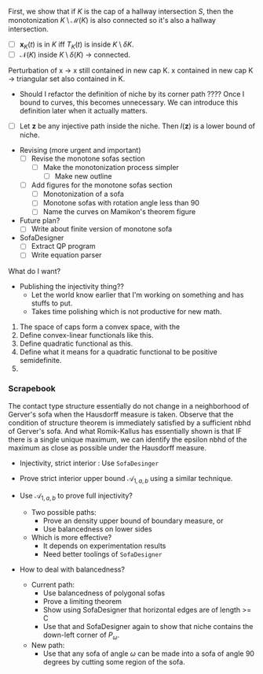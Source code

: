First, we show that if $K$ is the cap of a hallway intersection $S$, then the monotonization $K \setminus \mathcal{M}(K)$ is also connected so it's also a hallway intersection.
- [ ] $\mathbf{x}_K(t)$ is in $K$ iff $T_K(t)$ is inside $K \setminus \delta K$.
- [ ] $\mathcal{N}(K)$ inside $K \setminus \delta(K)$ -> connected.

Perturbation of x -> x still contained in new cap K.
x contained in new cap K -> triangular set also contained in K. 

- Should I refactor the definition of niche by its corner path ????
Once I bound to curves, this becomes unnecessary. We can introduce this definition later when it actually matters.
- [ ] Let $\mathbf{z}$ be any injective path inside the niche. Then $I(\mathbf{z})$ is a lower bound of niche.

- Revising (more urgent and important)
	- [ ] Revise the monotone sofas section
		- [ ] Make the monotonization process simpler
			- [ ] Make new outline
	- [ ] Add figures for the monotone sofas section
		- [ ] Monotonization of a sofa
		- [ ] Monotone sofas with rotation angle less than 90
		- [ ] Name the curves on Mamikon's theorem figure
- Future plan?
	- [ ] Write about finite version of monotone sofa
- SofaDesigner
	- [ ] Extract QP program
	- [ ] Write equation parser

What do I want?
- Publishing the injectivity thing??
	- Let the world know earlier that I'm working on something and has stuffs to put.
	- Takes time polishing which is not productive for new math.

1. The space of caps form a convex space, with the 
2. Define convex-linear functionals like this.
3. Define quadratic functional as this.
4. Define what it means for a quadratic functional to be positive semidefinite.
5. 

### Scrapebook

The contact type structure essentially do not change in a neighborhood of Gerver's sofa when the Hausdorff measure is taken. Observe that the condition of structure theorem is immediately satisfied by a sufficient nbhd of Gerver's sofa. And what Romik-Kallus has essentially shown is that IF there is a single unique maximum, we can identify the epsilon nbhd of the maximum as close as possible under the Hausdorff measure.

- Injectivity, strict interior : Use `SofaDesinger`
- Prove strict interior upper bound $\mathcal{A}_{1, a, b}$ using a similar technique.
- Use $\mathcal{A}_{1, a, b}$ to prove full injectivity?
	- Two possible paths:
		- Prove an density upper bound of boundary measure, or
		- Use balancedness on lower sides
	- Which is more effective? 
		- It depends on experimentation results
		- Need better toolings of `SofaDesigner`

- How to deal with balancedness?
	- Current path:
		- Use balancedness of polygonal sofas
		- Prove a limiting theorem
		- Show using SofaDesigner that horizontal edges are of length >= C
		- Use that and SofaDesigner again to show that niche contains the down-left corner of $P_\omega$.
	- New path:
		- Use that any sofa of angle $\omega$ can be made into a sofa of angle 90 degrees by cutting some region of the sofa.